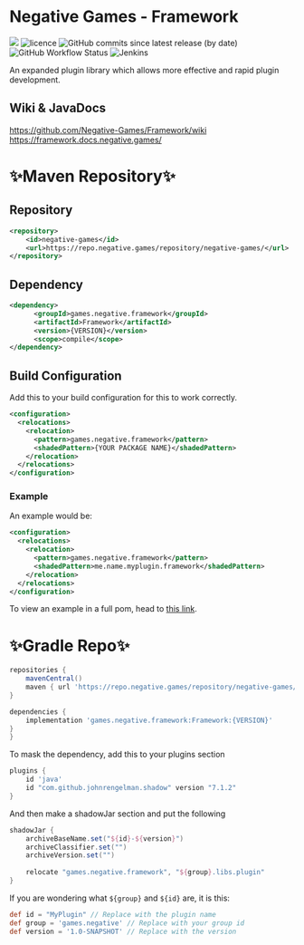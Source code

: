 # Negative Games - Framework
[![](https://jitpack.io/v/Negative-Games/Framework.svg)](https://jitpack.io/#Negative-Games/Framework) ![licence](https://img.shields.io/github/license/negative-games/framework) ![GitHub commits since latest release (by date)](https://img.shields.io/github/commits-since/negative-games/framework/latest) ![GitHub Workflow Status](https://img.shields.io/github/workflow/status/negative-games/framework/CodeQL) ![Jenkins](https://img.shields.io/jenkins/build?jobUrl=https%3A%2F%2Fci.hypews.com%2Fjob%2FFramework%2F&label=jenkins-build)

An expanded plugin library which allows more effective and rapid plugin development.

## Wiki & JavaDocs
https://github.com/Negative-Games/Framework/wiki  
https://framework.docs.negative.games/

# ✨Maven Repository✨

## Repository

```xml
<repository>     
    <id>negative-games</id>
    <url>https://repo.negative.games/repository/negative-games/</url>
</repository>
```

## Dependency

```xml
<dependency>
      <groupId>games.negative.framework</groupId>
      <artifactId>Framework</artifactId>
      <version>{VERSION}</version>
      <scope>compile</scope>
</dependency>
```

## Build Configuration
Add this to your build configuration for this to work correctly.
```xml
<configuration>
  <relocations>
    <relocation>
      <pattern>games.negative.framework</pattern>
      <shadedPattern>{YOUR PACKAGE NAME}</shadedPattern>
    </relocation>
  </relocations>
</configuration>
```

### Example
An example would be:
```xml
<configuration>
  <relocations>
    <relocation>
      <pattern>games.negative.framework</pattern>
      <shadedPattern>me.name.myplugin.framework</shadedPattern>
    </relocation>
  </relocations>
</configuration>
```
To view an example in a full pom, head to [this link](https://gist.github.com/joeecodes/f0d2da7807b256e44cce7da3be0bb188).

# ✨Gradle Repo✨
```groovy
repositories {
    mavenCentral()
    maven { url 'https://repo.negative.games/repository/negative-games/' }
}
```

```groovy
dependencies {
    implementation 'games.negative.framework:Framework:{VERSION}'
}
}
```
To mask the dependency, add this to your plugins section
```groovy
plugins {
    id 'java'
    id "com.github.johnrengelman.shadow" version "7.1.2"
}
```
And then make a shadowJar section and put the following
```groovy
shadowJar {
    archiveBaseName.set("${id}-${version}")
    archiveClassifier.set("")
    archiveVersion.set("")
    
    relocate "games.negative.framework", "${group}.libs.plugin"
}
```
If you are wondering what `${group}` and `${id}` are, it is this:
```groovy
def id = "MyPlugin" // Replace with the plugin name
def group = 'games.negative' // Replace with your group id
def version = '1.0-SNAPSHOT' // Replace with the version
```
